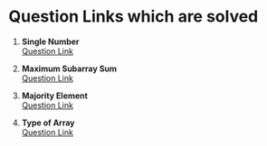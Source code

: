 # Question Links which are solved 

1. <b> Single Number </b><br> 
[Question Link](https://leetcode.com/problems/single-number/description/)<br>

2. <b> Maximum Subarray Sum </b> <br>
[Question Link](https://leetcode.com/problems/maximum-subarray/description/)<br>

3. <b> Majority Element </b> <br>
[Question Link](https://leetcode.com/problems/majority-element/description/) <br>

4. <b> Type of Array </b> <br>
[Question Link](https://www.geeksforgeeks.org/problems/type-of-array4605/1) <br>